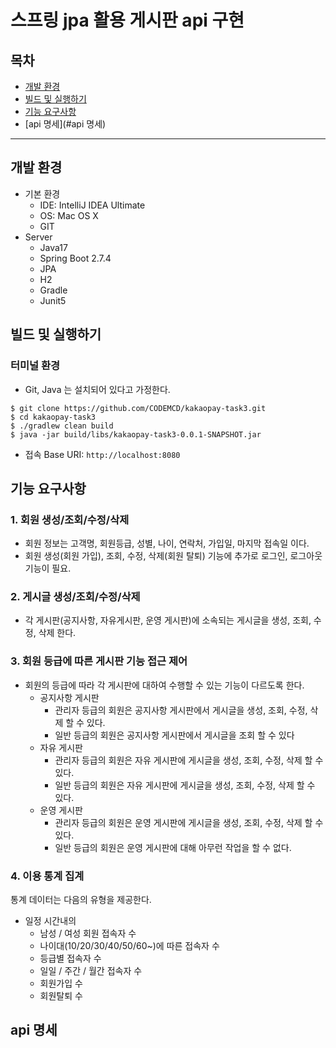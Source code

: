 # 스프링 jpa 활용 게시판 api 구현
## 목차
- [개발 환경](#개발-환경)
- [빌드 및 실행하기](#빌드-및-실행하기)
- [기능 요구사항](#기능-요구사항)
- [api 명세](#api 명세)

---

## 개발 환경
- 기본 환경
    - IDE: IntelliJ IDEA Ultimate
    - OS: Mac OS X
    - GIT
- Server
    - Java17
    - Spring Boot 2.7.4
    - JPA
    - H2
    - Gradle
    - Junit5


## 빌드 및 실행하기
### 터미널 환경
- Git, Java 는 설치되어 있다고 가정한다.

```
$ git clone https://github.com/CODEMCD/kakaopay-task3.git
$ cd kakaopay-task3
$ ./gradlew clean build
$ java -jar build/libs/kakaopay-task3-0.0.1-SNAPSHOT.jar
```

- 접속 Base URI: `http://localhost:8080`

## 기능 요구사항

### 1. 회원 생성/조회/수정/삭제
- 회원 정보는 고객명, 회원등급, 성별, 나이, 연락처, 가입일, 마지막 접속일 이다.
- 회원 생성(회원 가입), 조회, 수정, 삭제(회원 탈퇴) 기능에 추가로 로그인, 로그아웃 기능이 필요.

### 2. 게시글 생성/조회/수정/삭제
- 각 게시판(공지사항, 자유게시판, 운영 게시판)에 소속되는 게시글을 생성, 조회, 수정, 삭제 한다. 

### 3. 회원 등급에 따른 게시판 기능 접근 제어
- 회원의 등급에 따라 각 게시판에 대하여 수행할 수 있는 기능이 다르도록 한다.
  - 공지사항 게시판
    - 관리자 등급의 회원은 공지사항 게시판에서 게시글을 생성, 조회, 수정, 삭제 할 수 있다.
    - 일반 등급의 회원은 공지사항 게시판에서 게시글을 조회 할 수 있다
  - 자유 게시판
    - 관리자 등급의 회원은 자유 게시판에 게시글을 생성, 조회, 수정, 삭제 할 수 있다.
    - 일반 등급의 회원은 자유 게시판에 게시글을 생성, 조회, 수정, 삭제 할 수 있다.
  - 운영 게시판
    - 관리자 등급의 회원은 운영 게시판에 게시글을 생성, 조회, 수정, 삭제 할 수 있다.
    - 일반 등급의 회원은 운영 게시판에 대해 아무런 작업을 할 수 없다.

### 4. 이용 통계 집계
통계 데이터는 다음의 유형을 제공한다.

- 일정 시간내의
  - 남성 / 여성 회원 접속자 수
  - 나이대(10/20/30/40/50/60~)에 따른 접속자 수
  - 등급별 접속자 수
  - 일일 / 주간 / 월간 접속자 수
  - 회원가입 수
  - 회원탈퇴 수

## api 명세